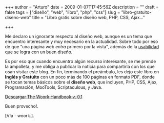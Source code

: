 +++
author = "Arturo"
date = 2009-01-07T17:45:56Z
description = ""
draft = false
tags = ["diseño", "web", "libro", "php", "css"]
slug = "libro-gratuito-diseno-web"
title = "Libro gratis sobre diseño web, PHP, CSS, Ajax..."

+++

Me declaro un ignorante respecto al diseño web, aunque es un tema que encuentro interesante y muy necesario en la actualidad. Sobre todo por eso de que "una página web *entra* primero por la vista", además de la [usabilidad](https://es.wikipedia.org/wiki/Usabilidad) que se logra con un buen diseño.

Es por eso que cuando encuentro algún recurso interesante, se me prende la ampolleta, y me obliga a publicar la noticia para compartirla con los que osan visitar este blog. En fin, terminando el preámbulo, les dejo este libro en **Inglés y Gratuito** con un poco más de 100 páginas en formato PDF, donde se tocan temas básicos sobre el **diseño web**, que incluyen, PHP, CSS, Ajax, Programación, MooTools, Scriptaculous, y Java.

~~[Descargar The Woork Handbook v. 0.1](https://www.box.net/shared/static/xe3d9r4nti.pdf)~~

Buen provecho!.

[Vía - woork.].
